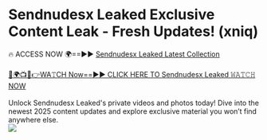 # Sendnudesx Leaked Exclusive Content Leak - Fresh Updates! (xniq)

🔥 ACCESS NOW 🌍==►► <a href="https://tinyurl.com/kvy9nzfs" rel="nofollow">Sendnudesx Leaked Latest Collection</a>
<br><br>
[🔴🌍📺📱👉WA𝚃CH Now==►► CLICK HERE TO Sendnudesx Leaked 𝚆𝙰𝚃𝙲𝙷 NOW](https://tinyurl.com/kvy9nzfs)
<br><br>
Unlock Sendnudesx Leaked's private videos and photos today! Dive into the newest 2025 content updates and explore exclusive material you won’t find anywhere else.
<br>
<a href="https://tinyurl.com/kvy9nzfs" rel="nofollow" data-target="animated-image.originalLink"><img src="https://camo.githubusercontent.com/8a4f000d20f83aca3bf7ec5f350d767afa0574a8a352519fd8cfa583a6f93a33/68747470733a2f2f692e696d6775722e636f6d2f644a486b345a712e676966" data-canonical-src="https://i.imgur.com/dJHk4Zq.gif" style="max-width: 100%; display: inline-block;" data-target="animated-image.originalImage"></a>
<br>
